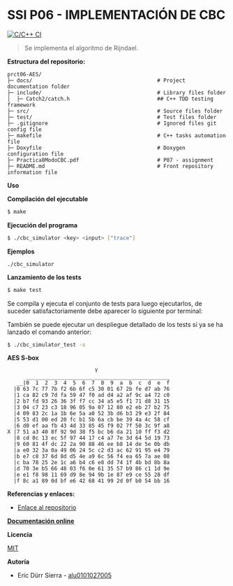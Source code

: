 # SSI P06 - IMPLEMENTACIÓN DE CBC

[![C/C++ CI](https://github.com/Eric-Durr/PRCT06-AES/actions/workflows/c-cpp.yml/badge.svg)](https://github.com/Eric-Durr/PRCT06-AES/actions/workflows/c-cpp.yml)

> Se implementa el algoritmo de Rijndael.

**Estructura del repositorio:**

```
prct06-AES/
├─ docs/                                        # Project documentation folder
├─ include/                                     # Library files folder
│  ├─ Catch2/catch.h                            ## C++ TDD testing framework
├─ src/                                         # Source files folder
├─ test/                                        # Test files folder
├─ .gitignore                                   # Ignored files git config file
├─ makefile                                     # C++ tasks automation file
├─ Doxyfile                                     # Doxygen configuration file 
├─ Practica8ModoCBC.pdf                         # P07 - assignment
├─ README.md                                    # Front repository information file
```

**Uso**

**Compilación del ejecutable**

```bash
$ make
```

**Ejecución del programa**

```bash
$ ./cbc_simulator <key> <input> ["trace"]
```

**Ejemplos**

```
./cbc_simulator 
```

**Lanzamiento de los tests**
```bash
$ make test
```

Se compila y ejecuta el conjunto de tests para luego ejecutarlos, de suceder satisfactoriamente debe aparecer lo siguiente por terminal:

También se puede ejecutar un despliegue detallado de los tests si ya se ha lanzado el comando anterior:

```bash
$ ./cbc_simulator_test -s
```

**AES S-box**
```
                            Y
      ______________________________________________
   __|0  1  2  3  4  5  6  7  8  9  a  b  c  d  e  f
  |0 63 7c 77 7b f2 6b 6f c5 30 01 67 2b fe d7 ab 76 
  |1 ca 82 c9 7d fa 59 47 f0 ad d4 a2 af 9c a4 72 c0
  |2 b7 fd 93 26 36 3f f7 cc 34 a5 e5 f1 71 d8 31 15
  |3 04 c7 23 c3 18 96 05 9a 07 12 80 e2 eb 27 b2 75
  |4 09 83 2c 1a 1b 6e 5a a0 52 3b d6 b3 29 e3 2f 84
  |5 53 d1 00 ed 20 fc b1 5b 6a cb be 39 4a 4c 58 cf
  |6 d0 ef aa fb 43 4d 33 85 45 f9 02 7f 50 3c 9f a8
X |7 51 a3 40 8f 92 9d 38 f5 bc b6 da 21 10 ff f3 d2
  |8 cd 0c 13 ec 5f 97 44 17 c4 a7 7e 3d 64 5d 19 73
  |9 60 81 4f dc 22 2a 90 88 46 ee b8 14 de 5e 0b db
  |a e0 32 3a 0a 49 06 24 5c c2 d3 ac 62 91 95 e4 79
  |b e7 c8 37 6d 8d d5 4e a9 6c 56 f4 ea 65 7a ae 08
  |c ba 78 25 2e 1c a6 b4 c6 e8 dd 74 1f 4b bd 8b 8a  
  |d 70 3e b5 66 48 03 f6 0e 61 35 57 b9 86 c1 1d 9e
  |e e1 f8 98 11 69 d9 8e 94 9b 1e 87 e9 ce 55 28 df 
  |f 8c a1 89 0d bf e6 42 68 41 99 2d 0f b0 54 bb 16 
```


**Referencias y enlaces:**

- [Enlace al repositorio](https://github.com/Eric-Durr/P07-CBC)

**[Documentación online]()**

**Licencia**

[MIT](https://choosealicense.com/licenses/mit/)

**Autoría**

- Eric Dürr Sierra - [alu0101027005](alu0101027005@ull.edu.es)

